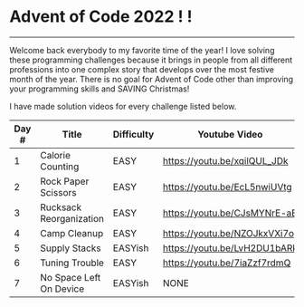 # Advent of Code 2022 ! !
---

Welcome back everybody to my favorite time of the year! I love solving these programming challenges because it brings in people from all different professions into one complex story that develops over the most festive month of the year. There is no goal for Advent of Code other than improving your programming skills and SAVING Christmas!

I have made solution videos for every challenge listed below. 

| Day # | Title | Difficulty  | Youtube Video |
| ---   | ---   | ---         | ---           |
| 1     | Calorie Counting | EASY        | https://youtu.be/xqilQUL_JDk |
| 2     | Rock Paper Scissors | EASY     | https://youtu.be/EcL5nwiUVtg |
| 3     | Rucksack Reorganization | EASY | https://youtu.be/CJsMYNrE-aE |
| 4 | Camp Cleanup | EASY | https://youtu.be/NZOJkxVXi7o |
| 5 | Supply Stacks | EASYish | https://youtu.be/LvH2DU1bARk |
| 6 | Tuning Trouble | EASY | https://youtu.be/7iaZzf7rdmQ |
| 7 | No Space Left On Device | EASYish | NONE | 

